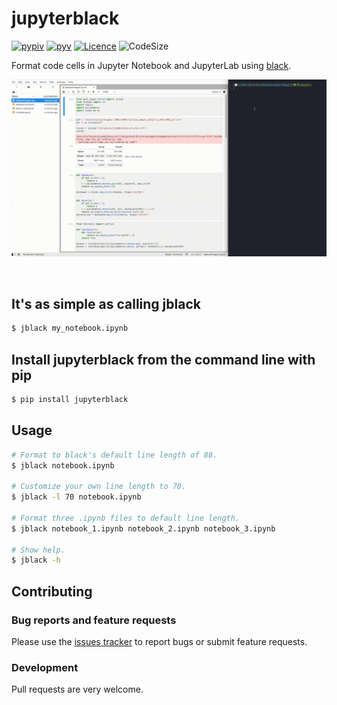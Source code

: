 # jupyterblack

[![pypiv](https://img.shields.io/pypi/v/jupyterblack.svg)](https://pypi.python.org/pypi/jupyterblack)
[![pyv](https://img.shields.io/pypi/pyversions/jupyterblack.svg)](https://pypi.python.org/pypi/jupyterblack)
[![Licence](https://img.shields.io/badge/license-MIT-blue.svg)](https://raw.githubusercontent.com/csurfer/jupyterblack/master/LICENSE)
![CodeSize](https://img.shields.io/github/languages/code-size/irahorecka/jupyterblack)

Format code cells in Jupyter Notebook and JupyterLab using [black](https://github.com/ambv/black).

<p align="center">
    <img src="Documentation/jupyterblack_demo.gif">
</p>
<br>

## It's as simple as calling jblack

```bash
$ jblack my_notebook.ipynb
```

## Install jupyterblack from the command line with pip

```bash
$ pip install jupyterblack
```

## Usage

```bash
# Format to black's default line length of 88.
$ jblack notebook.ipynb

# Customize your own line length to 70.
$ jblack -l 70 notebook.ipynb

# Format three .ipynb files to default line length.
$ jblack notebook_1.ipynb notebook_2.ipynb notebook_3.ipynb

# Show help.
$ jblack -h
```

## Contributing

### Bug reports and feature requests

Please use the [issues tracker](https://github.com/irahorecka/jupyterblack/issues) to report bugs or submit feature requests.

### Development

Pull requests are very welcome.

